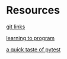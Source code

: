 # Resources #

[git links](./links/git.html)

[learning to program](./blog/learning-to-program.html)

[a quick taste of pytest](./talks/2015-11-19_Python-Utah-North_A-quick-taste-of-pytest/index.html)
